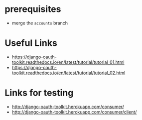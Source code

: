 # prerequisites
* merge the `accounts` branch

# Useful Links
* https://django-oauth-toolkit.readthedocs.io/en/latest/tutorial/tutorial_01.html
* https://django-oauth-toolkit.readthedocs.io/en/latest/tutorial/tutorial_02.html


# Links for testing
* http://django-oauth-toolkit.herokuapp.com/consumer/
* http://django-oauth-toolkit.herokuapp.com/consumer/client/
